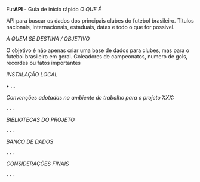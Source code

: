 Fut**API** - Guia de início rápido
*O QUE É*

API para buscar os dados dos principais clubes do futebol brasileiro. Titulos nacionais, internacionais, estaduais, datas e todo o que for possivel.


*A QUEM SE DESTINA / OBJETIVO*

O objetivo é não apenas criar uma base de dados para clubes, mas para o futebol brasileiro em geral. Goleadores de campeonatos, numero de gols, recordes ou fatos importantes

*INSTALAÇÃO LOCAL*

• ...

_Convenções adotadas no ambiente de trabalho para o projeto XXX:_

    ...

*BIBLIOTECAS DO PROJETO*

    ...

*BANCO DE DADOS*

    ...

*CONSIDERAÇÕES FINAIS*

    ...